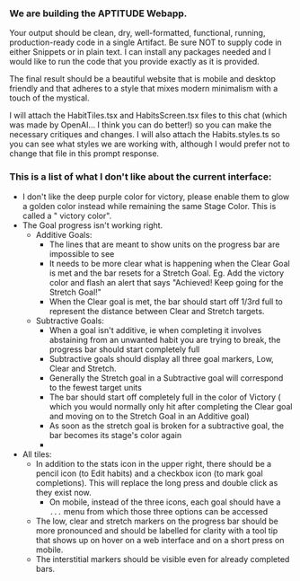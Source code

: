 ### We are building the APTITUDE Webapp.

Your output should be clean, dry, well-formatted, functional, running,
production-ready code in a single Artifact. Be sure NOT to supply code in
either
Snippets or in plain text. I can install any packages needed and I would like
to run the code that you provide exactly as it is provided.

The final result should be a beautiful website that is mobile and desktop
friendly and that adheres to a style that mixes modern minimalism with a touch
of the mystical.

I will attach the HabitTiles.tsx and HabitsScreen.tsx files to this chat (which
was made by OpenAI...
I think you can do better!) so you can make the necessary critiques and
changes. I will also
attach the Habits.styles.ts so you can see what styles we are working with,
although I would prefer not to change that file in this prompt response.

### This is a list of what I don't like about the current interface:

- I don't like the deep purple color for victory, please enable them to glow a
  golden color instead while remaining the same Stage Color. This is called a "
  victory color".
- The Goal progress isn't working right.
    - Additive Goals:
        - The lines that are meant to show units on the progress bar are
          impossible to see
        - It needs to be more clear what is happening when the Clear Goal is
          met and the bar resets for a Stretch Goal. Eg. Add the victory color
          and flash an alert that says "Achieved! Keep going for the Stretch
          Goal!"
        - When the Clear goal is met, the bar should start off 1/3rd full to
          represent the distance between Clear and Stretch targets.
    - Subtractive Goals:
        - When a goal isn't additive, ie when completing it involves abstaining
          from an unwanted habit you are trying to break, the progress bar
          should start completely full
        - Subtractive goals should display all three goal markers, Low, Clear
          and Stretch.
        - Generally the Stretch goal in a Subtractive goal will correspond to
          the fewest target units
        - The bar should start off completely full in the color of Victory (
          which you would normally only hit after completing the Clear goal and
          moving on to the Stretch Goal in an Additive goal)
        - As soon as the stretch goal is broken for a subtractive goal, the bar
          becomes its stage's color again
        -
- All tiles:
    - In addition to the stats icon in the upper right, there should be a
      pencil icon (to Edit habits) and a checkbox icon (to mark goal
      completions). This will replace the long press and double click as they
      exist now.
        - On mobile, instead of the three icons, each goal should have a `...`
          menu from which those three options can be accessed
    - The low, clear and stretch markers on the progress bar should be more
      pronounced and should be labelled for clarity with a tool tip that shows
      up on hover on a web interface and on a short press on mobile.
    - The interstitial markers should be visible even for already completed
      bars.